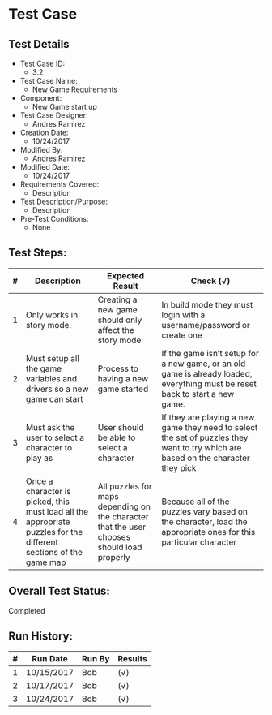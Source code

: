# Test Case 

## Test Details

* Test Case ID:
  * 3.2
* Test Case Name:
  * New Game Requirements
* Component: 
  * New Game start up
* Test Case Designer:
  * Andres Ramirez
* Creation Date:
  * 10/24/2017      
* Modified By:
  * Andres Ramirez
* Modified Date:
  * 10/24/2017
* Requirements Covered:
  * Description
* Test Description/Purpose:
  * Description
* Pre-Test Conditions:
  * None
## Test Steps: 
| # | Description | Expected Result | Check (√) |
| --- | --- | --- | --- |
| 1 |Only works in story mode. |Creating a new game should only affect the story mode |In  build  mode  they  must  login  with  a  username/password  or  create one |			
| 2 |Must setup all the game variables and drivers so a new game can start |Process to having a new game started |If the game isn’t setup for a new game, or an old game is already loaded, everything must be reset back to start a new game.|			
| 3 |Must ask the user to select a character to play as |User should be able to select a character |If they are playing a new  game they need to select the set of puzzles they want to try which are based on the character they pick |			
| 4 | Once a character is picked, this must load all the appropriate puzzles for the different sections of the game map|All puzzles for maps depending on the character that the user chooses should load properly |Because  all  of  the  puzzles  vary  based  on  the character,  load  the appropriate ones for this particular character|					

## Overall Test Status:

Completed

## Run History:
| # |	Run Date |	Run By |	Results |
| --- | --- | --- | --- |
| 1 |10/15/2017 |Bob |(√) |			
| 2 |10/17/2017 |Bob |(√) |			
| 3 |10/24/2017 |Bob |(√) |			

